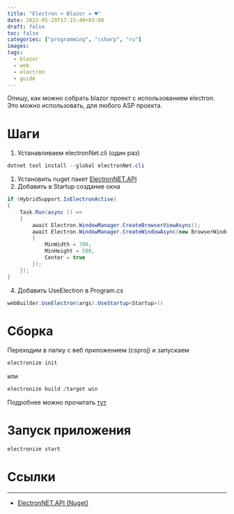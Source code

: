 ```yaml
---
title: "Electron + Blazor = ♥"
date: 2022-05-20T17:15:40+03:00
draft: false
toc: false
categories: ["programming", "csharp", "ru"]
images:
tags:
  - blazor
  - web
  - electron
  - guide
---
```


Опишу, как можно собрать blazor проект с использованием electron. Это можно использовать, для любого ASP проекта.

# Шаги

1. Устанавливаем electronNet.cli (один раз)
  
```csharp
dotnet tool install --global electronNet.cli
```

1. Установить nuget пакет [ElectronNET.API](https://www.nuget.org/packages/ElectronNET.API/)
2. Добавить в Startup создание окна

```csharp
if (HybridSupport.IsElectronActive)
{
	Task.Run(async () =>
	{
		await Electron.WindowManager.CreateBrowserViewAsync();
		await Electron.WindowManager.CreateWindowAsync(new BrowserWindowOptions
		{
			MinWidth = 700,
			MinHeight = 500,
			Center = true
		});
	});   
}
```
4. Добавить UseElectron в Program.cs
```csharp
webBuilder.UseElectron(args).UseStartup<Startup>()
```

# Сборка

Переходим в папку с веб приложением (csproj) и запускаем

```csharp
electronize init
```
или
```csharp
electronize build /target win
```

Подробнее можно прочитать [тут](https://github.com/ElectronNET/Electron.NET/#-build)

# Запуск приложения 

```csharp
electronize start
```

# Ссылки
----
  
*   [ElectronNET.API (Nuget)](https://www.nuget.org/packages/ElectronNET.API/)